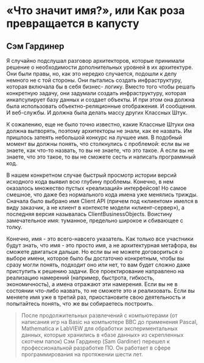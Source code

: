 # «Что значит имя?», или Как роза превращается в капусту

## Сэм Гардинер

Я случайно подслушал разговор архитекторов, которые принимали решение
о необходимости дополнительных уровней в их архитектуре. Они были
правы, но, как это нередко случается, подошли к делу немного не с той стороны.
Они пытались создать инфраструктуру, которая включала бы в себя бизнес-
логику. Вместо того чтобы решать конкретную задачу, они задумали создать
инфраструктуру, которая инкапсулирует базу данных и создает объекты.
И при этом она должна была использовать объектно-реляционные
отображения. И сообщения. И веб-службы. И должна была делать массу других
Классных Штук.

К сожалению, еще не было точно известно, какие Классные Штуки она
должна вытворять, поэтому архитекторы не знали, как ее назвать. Им
пришлось затеять небольшой конкурс на лучшее имя. В подобный момент вы
должны понять, что столкнулись с проблемой: если вы не знаете, как что-то
назвать, то вы не знаете, что это такое. А если вы не знаете, что это такое, то
вы не сможете сесть и написать программный код.

В нашем конкретном случае быстрый просмотр истории версий
исходного кода выявил всю глубину проблемы. Конечно, в нем оказалось
множество пустых «реализаций» интерфейсов! Но самое смешное, что даже без
нормального кода имена уже менялись трижды. Сначала было выбрано
имя Client API (причем под «клиентом» имелся в виду заказчик, а не
клиент в контексте модели «клиент-сервер»), а последняя версия называлась
ClientBusinessObjects. Воистину замечательное имя: туманное, предельно
широкое и сбивающее с толку.

Конечно, имя - это всего-навсего указатель. Как только все участники будут
знать, что имя - это просто имя, а не архитектурная метафора, вы сможете
двигаться дальше. Но если вы не можете договориться о выборе имени,
которое было бы достаточно конкретным, чтобы вы сразу могли понять,
подходит оно или нет, то вам будет сложно даже приступить к решению
задачи. Все проектирование направлено на реализацию намерений (например,
быстрота, гибкость, экономичность), а имена отражают эти намерения.
Если вы не в состоянии что-либо назвать, то не сможете это и реализовать.
Если вы меняете имя уже в третий раз, приостановите свою деятельность
и попытайтесь понять, что же вы собираетесь построить.

> После продолжительных развлечений с компьютерами (от написания игр
на Basic на компьютере ВВС до применения Pascal, Mathematica и LabVIEW
для обработки экспериментальных данных, которые хранились в «базе
данных» из скрепленных скотчем папок) Сэм Гардинер (Sam Gardiner)
перешел к профессиональной разработке ПО. Он работает в сфере
программирования на протяжении шести лет.